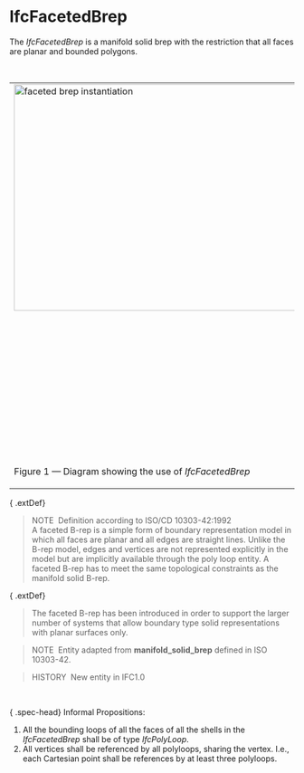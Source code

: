 # IfcFacetedBrep

The _IfcFacetedBrep_ is a manifold solid brep with the restriction that all faces are planar and bounded polygons.

&nbsp;

<table summary="faceted brep" border="0">
      <tr>
        <td valign="top">
          <img src="../../../../../../figures/ifcfacetedbrep_01.png" alt="faceted brep instantiation" width="500" height="400">
        </td>
        <td valign="top">
          <blockquote class="note">
            NOTE&nbsp; Use of <em>IfcFacetedBrep</em> is restricted
            for boundary representation models with planar surfaces
            only. Those surfaces are implicitly represented by the
            bounding polygons. The diagram shows the topological
            and geometric representation items that are used for
            faceted breps.<br>
            <br>
            Each <em>IfcCartesianPoint</em>, used within the
            <em>IfcFacetedBrep</em> shall be referenced three times
            by an <em>IfcPolyLoop</em> bounding a different
            <em>IfcFace</em>.
          </blockquote>
        </td>
      </tr>
      <tr style="vertical-align:bottom">
        <td>
          <p class="figure">Figure 1 &mdash; Diagram showing the use of
            <em>IfcFacetedBrep</em>
          </p>
        </td>
        <td>
          &nbsp;
        </td>
      </tr>
    </table>

{ .extDef}
> NOTE&nbsp; Definition according to ISO/CD 10303-42:1992  
> A faceted B-rep is a simple form of boundary representation model in which all faces are planar and all edges are straight lines. Unlike the B-rep model, edges and vertices are not represented explicitly in the model but are implicitly available through the poly loop entity. A faceted B-rep has to meet the same topological constraints as the manifold solid B-rep.

{ .extDef}
> The faceted B-rep has been introduced in order to support the larger number of systems that allow boundary type solid representations with planar surfaces only.

> NOTE&nbsp; Entity adapted from **manifold_solid_brep** defined in ISO 10303-42.

> HISTORY&nbsp; New entity in IFC1.0

&nbsp;

{ .spec-head}
Informal Propositions:

1. All the bounding loops of all the faces of all the shells in the _IfcFacetedBrep_ shall be of type _IfcPolyLoop_. 
2. All vertices shall be referenced by all polyloops, sharing the vertex. I.e., each Cartesian point shall be references by at least three polyloops.
